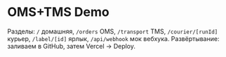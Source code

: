 # OMS+TMS Demo

Разделы: `/` домашняя, `/orders` OMS, `/transport` TMS, `/courier/[runId]` курьер, `/label/[id]` ярлык, `/api/webhook` мок вебхука.
Развёртывание: заливаем в GitHub, затем Vercel → Deploy.
